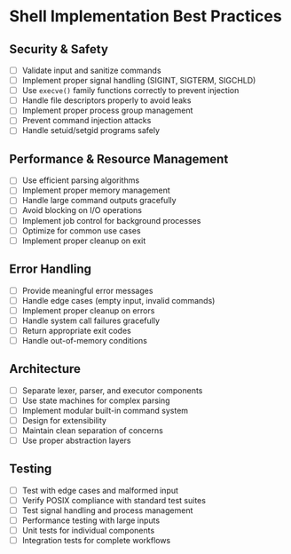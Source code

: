 # Shell Implementation Best Practices

## Security & Safety
- [ ] Validate input and sanitize commands
- [ ] Implement proper signal handling (SIGINT, SIGTERM, SIGCHLD)
- [ ] Use `execve()` family functions correctly to prevent injection
- [ ] Handle file descriptors properly to avoid leaks
- [ ] Implement proper process group management
- [ ] Prevent command injection attacks
- [ ] Handle setuid/setgid programs safely

## Performance & Resource Management
- [ ] Use efficient parsing algorithms
- [ ] Implement proper memory management
- [ ] Handle large command outputs gracefully
- [ ] Avoid blocking on I/O operations
- [ ] Implement job control for background processes
- [ ] Optimize for common use cases
- [ ] Implement proper cleanup on exit

## Error Handling
- [ ] Provide meaningful error messages
- [ ] Handle edge cases (empty input, invalid commands)
- [ ] Implement proper cleanup on errors
- [ ] Handle system call failures gracefully
- [ ] Return appropriate exit codes
- [ ] Handle out-of-memory conditions

## Architecture
- [ ] Separate lexer, parser, and executor components
- [ ] Use state machines for complex parsing
- [ ] Implement modular built-in command system
- [ ] Design for extensibility
- [ ] Maintain clean separation of concerns
- [ ] Use proper abstraction layers

## Testing
- [ ] Test with edge cases and malformed input
- [ ] Verify POSIX compliance with standard test suites
- [ ] Test signal handling and process management
- [ ] Performance testing with large inputs
- [ ] Unit tests for individual components
- [ ] Integration tests for complete workflows
